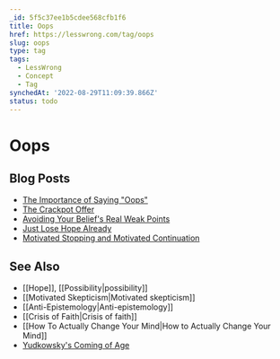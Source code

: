 ```yaml
---
_id: 5f5c37ee1b5cdee568cfb1f6
title: Oops
href: https://lesswrong.com/tag/oops
slug: oops
type: tag
tags:
  - LessWrong
  - Concept
  - Tag
synchedAt: '2022-08-29T11:09:39.866Z'
status: todo
---
```


# Oops

## Blog Posts

- [The Importance of Saying "Oops"](http://lesswrong.com/lw/i9/the_importance_of_saying_oops/)
- [The Crackpot Offer](http://lesswrong.com/lw/j8/the_crackpot_offer/)
- [Avoiding Your Belief's Real Weak Points](http://lesswrong.com/lw/jy/avoiding_your_beliefs_real_weak_points/)
- [Just Lose Hope Already](http://lesswrong.com/lw/gx/just_lose_hope_already/)
- [Motivated Stopping and Motivated Continuation](http://lesswrong.com/lw/km/motivated_stopping_and_motivated_continuation/)

## See Also

- [[Hope]], [[Possibility|possibility]]
- [[Motivated Skepticism|Motivated skepticism]]
- [[Anti-Epistemology|Anti-epistemology]]
- [[Crisis of Faith|Crisis of faith]]
- [[How To Actually Change Your Mind|How to Actually Change Your Mind]]
- [Yudkowsky's Coming of Age](https://wiki.lesswrong.com/wiki/Yudkowsky's_Coming_of_Age)
